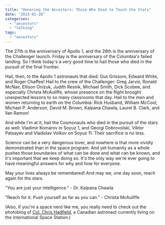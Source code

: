 ```yaml
---
title: "Honoring the Ancestors: Those Who Died to Touch the Stars"
date: "2013-01-28"
categories: 
  - "ancestors"
  - "talking"
tags: 
  - "ancestors"
---
```


The 27th is the anniversary of Apollo 1, and the 28th is the anniversary of the Challenger launch. Friday is the anniversary of the Columbia's failed landing. So I think today's a very good time to hail those who died in the pursuit of the final frontier.

Hail, then, to the Apollo 1 astronauts that died: Gus Grissom, Edward White, and Roger Chaffee! Hail to the crew of the Challenger: Greg Jarvis, Ronald McNair, Ellison Onizuk, Judith Resnik, Michael Smith, Dick Scobee, and especially Christa McAuliffe, whose presence on the flight brought unexpected lessons to so many classrooms that day. Hail to the men and women returning to earth on the Columbia: Rick Husband, William McCool, Michael P. Anderson, David M. Brown, Kalpana Chawla, Laurel B. Clark, and Ilan Ramon!

And while I'm at it, hail the Cosmonauts who died in the pursuit of the stars as well: Vladimir Komarov in Soyuz 1, and Georgi Dobrovolski, Viktor Patsayev and Vladislav Volkov on Soyuz 11. Their sacrifice is no less.

Science can be a very dangerous lover, and nowhere is that more vividly demonstrated than in the space program. And yet humanity as a whole pushes those boundaries of what can be done and what can be known, and it's important that we keep doing so. It's the only way we're ever going to have meaningful answers for why and how for everyone.

May your lives always be remembered! And may we, one day soon, reach again for the stars.

"You are just your intelligence." - Dr. Kalpana Chawla

"Reach for it. Push yourself as far as you can." - Christa McAuliffe

(Also, if you're a space nerd like me, you really need to check out the photoblog of [Col. Chris Hadfield](http://colchrishadfield.tumblr.com/), a Canadian astronaut currently living on the International Space Station.)
